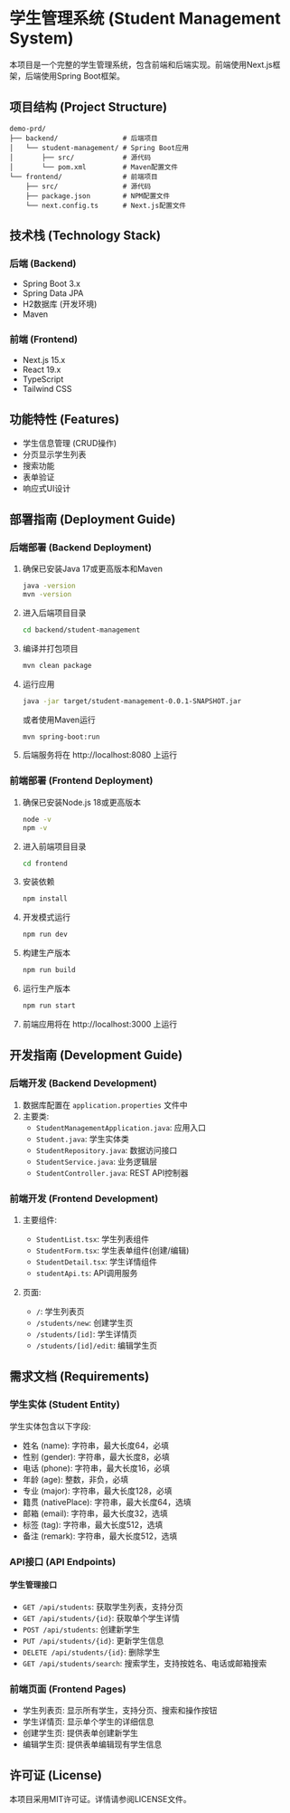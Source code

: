 # 学生管理系统 (Student Management System)

本项目是一个完整的学生管理系统，包含前端和后端实现。前端使用Next.js框架，后端使用Spring Boot框架。

## 项目结构 (Project Structure)

```
demo-prd/
├── backend/                # 后端项目
│   └── student-management/ # Spring Boot应用
│       ├── src/            # 源代码
│       └── pom.xml         # Maven配置文件
└── frontend/               # 前端项目
    ├── src/                # 源代码
    ├── package.json        # NPM配置文件
    └── next.config.ts      # Next.js配置文件
```

## 技术栈 (Technology Stack)

### 后端 (Backend)
- Spring Boot 3.x
- Spring Data JPA
- H2数据库 (开发环境)
- Maven

### 前端 (Frontend)
- Next.js 15.x
- React 19.x
- TypeScript
- Tailwind CSS

## 功能特性 (Features)

- 学生信息管理 (CRUD操作)
- 分页显示学生列表
- 搜索功能
- 表单验证
- 响应式UI设计

## 部署指南 (Deployment Guide)

### 后端部署 (Backend Deployment)

1. 确保已安装Java 17或更高版本和Maven
   ```bash
   java -version
   mvn -version
   ```

2. 进入后端项目目录
   ```bash
   cd backend/student-management
   ```

3. 编译并打包项目
   ```bash
   mvn clean package
   ```

4. 运行应用
   ```bash
   java -jar target/student-management-0.0.1-SNAPSHOT.jar
   ```

   或者使用Maven运行
   ```bash
   mvn spring-boot:run
   ```

5. 后端服务将在 http://localhost:8080 上运行

### 前端部署 (Frontend Deployment)

1. 确保已安装Node.js 18或更高版本
   ```bash
   node -v
   npm -v
   ```

2. 进入前端项目目录
   ```bash
   cd frontend
   ```

3. 安装依赖
   ```bash
   npm install
   ```

4. 开发模式运行
   ```bash
   npm run dev
   ```

5. 构建生产版本
   ```bash
   npm run build
   ```

6. 运行生产版本
   ```bash
   npm run start
   ```

7. 前端应用将在 http://localhost:3000 上运行

## 开发指南 (Development Guide)

### 后端开发 (Backend Development)

1. 数据库配置在 `application.properties` 文件中
2. 主要类:
   - `StudentManagementApplication.java`: 应用入口
   - `Student.java`: 学生实体类
   - `StudentRepository.java`: 数据访问接口
   - `StudentService.java`: 业务逻辑层
   - `StudentController.java`: REST API控制器

### 前端开发 (Frontend Development)

1. 主要组件:
   - `StudentList.tsx`: 学生列表组件
   - `StudentForm.tsx`: 学生表单组件(创建/编辑)
   - `StudentDetail.tsx`: 学生详情组件
   - `studentApi.ts`: API调用服务

2. 页面:
   - `/`: 学生列表页
   - `/students/new`: 创建学生页
   - `/students/[id]`: 学生详情页
   - `/students/[id]/edit`: 编辑学生页

## 需求文档 (Requirements)

### 学生实体 (Student Entity)

学生实体包含以下字段:
- 姓名 (name): 字符串，最大长度64，必填
- 性别 (gender): 字符串，最大长度8，必填
- 电话 (phone): 字符串，最大长度16，必填
- 年龄 (age): 整数，非负，必填
- 专业 (major): 字符串，最大长度128，必填
- 籍贯 (nativePlace): 字符串，最大长度64，选填
- 邮箱 (email): 字符串，最大长度32，选填
- 标签 (tag): 字符串，最大长度512，选填
- 备注 (remark): 字符串，最大长度512，选填

### API接口 (API Endpoints)

#### 学生管理接口

- `GET /api/students`: 获取学生列表，支持分页
- `GET /api/students/{id}`: 获取单个学生详情
- `POST /api/students`: 创建新学生
- `PUT /api/students/{id}`: 更新学生信息
- `DELETE /api/students/{id}`: 删除学生
- `GET /api/students/search`: 搜索学生，支持按姓名、电话或邮箱搜索

### 前端页面 (Frontend Pages)

- 学生列表页: 显示所有学生，支持分页、搜索和操作按钮
- 学生详情页: 显示单个学生的详细信息
- 创建学生页: 提供表单创建新学生
- 编辑学生页: 提供表单编辑现有学生信息

## 许可证 (License)

本项目采用MIT许可证。详情请参阅LICENSE文件。
